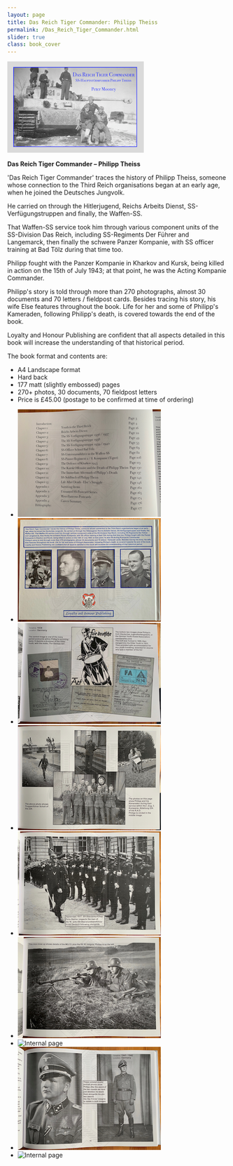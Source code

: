 ```yaml
---
layout: page
title: Das Reich Tiger Commander: Philipp Theiss
permalink: /Das_Reich_Tiger_Commander.html
slider: true
class: book_cover
---
```


<img src="./assets/Cover page.png" id="detail" class="center"/>
<p><b>Das Reich Tiger Commander – Philipp Theiss</b></p>
<p>'Das Reich Tiger Commander' traces the history of Philipp Theiss, someone whose connection to the Third Reich organisations began at an early age, when he joined the Deutsches Jungvolk.</p>
<p>He carried on through the Hitlerjugend, Reichs Arbeits Dienst, SS-Verfügungstruppen and finally, the Waffen-SS.</p> 
<p>That Waffen-SS service took him through various component units of the SS-Division Das Reich, including SS-Regiments Der Führer and Langemarck, then finally the schwere Panzer Kompanie, with SS officer training at Bad Tölz during that time too.</p> 
<p>Philipp fought with the Panzer Kompanie in Kharkov and Kursk, being killed in action on the 15th of July 1943; at that point, he was the Acting Kompanie Commander.</p>
<p>Philipp's story is told through more than 270 photographs, almost 30 documents and 70 letters / fieldpost cards. Besides tracing his story, his wife Else features throughout the book. Life for her and some of Philipp's Kameraden, following Philipp's death, is covered towards the end of the book.</p> 
Loyalty and Honour Publishing are confident that all aspects detailed in this book will increase the understanding of that historical period.</p>
<p>The book format and contents are:
<ul class="over">
  <li>A4 Landscape format</li>
  <li>Hard back</li>
  <li>177 matt (slightly embossed) pages</li>
  <li>270+ photos, 30 documents, 70 fieldpost letters</li>
  <li>Price is £45.00 (postage to be confirmed at time of ordering)</li>
</ul>  

<div id="folio" class="svwp">
  <ul>
    <li><img alt="Internal page" src="./assets/Index page.png" /></li>
    <li><img alt="Internal page" src="./assets/Rear cover page.png" /></li>
    <li><img alt="Internal page" src="./assets/HJ page.png" /></li>
    <li><img alt="Internal page" src="./assets/RAD page.png" /></li>
    <li><img alt="Internal page" src="./assets/Steiner page.png" /></li>
    <li><img alt="Internal page" src="./assets/MG13 page.png" /></li>
    <li><img alt="Internal page" src="./assets/Bad Tolz docs.png" /></li>
    <li><img alt="Internal page" src="./assets/Ustuf page.png" /></li>
    <li><img alt="Internal page" src="./assets/Tiger crews.png" /></li>
  </ul>
</div>

